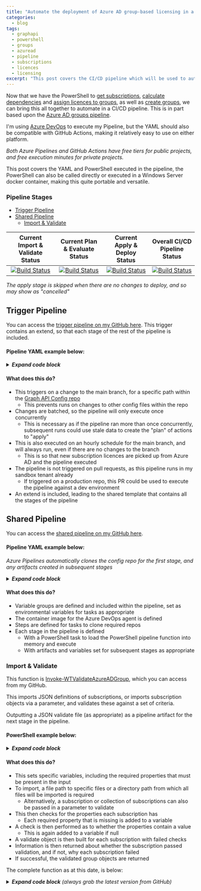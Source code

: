 ```yaml
---
title: "Automate the deployment of Azure AD group-based licensing in a CI/CD Pipeline"
categories:
  - blog
tags:
  - graphapi
  - powershell
  - groups
  - azuread
  - pipeline
  - subscriptions
  - licences
  - licensing
excerpt: "This post covers the CI/CD pipeline which will be used to automate creating and assigning licences to Azure AD groups..."
---
```

Now that we have the PowerShell to [get subscriptions][get-sub], [calculate dependencies][get-dep] and [assign licences to groups][assign-licence], as well as [create groups][create-function], we can bring this all together to automate in a CI/CD pipeline. This is in part based upon the [Azure AD groups pipeline][validate-post].

I'm using [Azure DevOps][devops-link] to execute my Pipeline, but the YAML should also be compatible with GitHub Actions, making it relatively easy to use on either platform.

_Both Azure Pipelines and GitHub Actions have free tiers for public projects, and free execution minutes for private projects._

This post covers the YAML and PowerShell executed in the pipeline, the PowerShell can also be called directly or executed in a Windows Server docker container, making this quite portable and versatile.

### Pipeline Stages
- [Trigger Pipeline](#trigger-pipeline)
- [Shared Pipeline](#shared-pipeline)
  - [Import & Validate](#import--validate)

|  Current Import & Validate Status  |   Current Plan & Evaluate Status   |   Current Apply & Deploy Status   |   Overall CI/CD Pipeline Status   |
|:----------------------------------:|:----------------------------------:|:---------------------------------:|:---------------------------------:|
| [![Build Status](https://dev.azure.com/wesleytrust/GraphAPI/_apis/build/status/Azure%20AD/Subscriptions/SVC-CS%3BENV-P%3B%20Subscriptions?branchName=main&stageName=Validate&jobName=Import)](https://dev.azure.com/wesleytrust/GraphAPI/_build/latest?definitionId=23&branchName=main) | [![Build Status](https://dev.azure.com/wesleytrust/GraphAPI/_apis/build/status/Azure%20AD/Subscriptions/SVC-CS%3BENV-P%3B%20Subscriptions?branchName=main&stageName=Plan&jobName=Evaluate)](https://dev.azure.com/wesleytrust/GraphAPI/_build/latest?definitionId=23&branchName=main) | [![Build Status](https://dev.azure.com/wesleytrust/GraphAPI/_apis/build/status/Azure%20AD/Subscriptions/SVC-CS%3BENV-P%3B%20Subscriptions?branchName=main&stageName=Apply&jobName=Deploy)](https://dev.azure.com/wesleytrust/GraphAPI/_build/latest?definitionId=23&branchName=main) | [![Build Status](https://dev.azure.com/wesleytrust/GraphAPI/_apis/build/status/Azure%20AD/Subscriptions/SVC-CS%3BENV-P%3B%20Subscriptions?branchName=main)](https://dev.azure.com/wesleytrust/GraphAPI/_build/latest?definitionId=23&branchName=main) |

_The apply stage is skipped when there are no changes to deploy, and so may show as "cancelled"_

## Trigger Pipeline
You can access the [trigger pipeline on my GitHub here][trigger-link]. This trigger contains an extend, so that each stage of the rest of the pipeline is included.

#### Pipeline YAML example below: <!-- omit in toc -->

<details>
  <summary><em><strong>Expand code block</strong></em></summary>

```yaml
trigger:
  batch: true
  branches:
    include:
    - main
  paths:
    include:
      - AzureAD/Subscriptions/

schedules:
- cron: "0 */1 * * *"
  displayName: Run hourly every day
  branches:
    include:
    - main
  always: true

pr: none

extends:
  template: ../Shared/azure-pipelines.yml
```

</details>

#### What does this do? <!-- omit in toc -->
- This triggers on a change to the main branch, for a specific path within the [Graph API Config repo][config-repo]
  - This prevents runs on changes to other config files within the repo
- Changes are batched, so the pipeline will only execute once concurrently
  - This is necessary as if the pipeline ran more than once concurrently, subsequent runs could use stale data to create the "plan" of actions to "apply"
- This is also executed on an hourly schedule for the main branch, and will always run, even if there are no changes to the branch
  - This is so that new subscription licences are picked up from Azure AD and the pipeline executed
- The pipeline is not triggered on pull requests, as this pipeline runs in my sandbox tenant already
  - If triggered on a production repo, this PR could be used to execute the pipeline against a dev environment
- An extend is included, leading to the shared template that contains all the stages of the pipeline

## Shared Pipeline
You can access the [shared pipeline on my GitHub here][shared-link].

#### Pipeline YAML example below: <!-- omit in toc -->
_Azure Pipelines automatically clones the config repo for the first stage, and any artifacts created in subsequent stages_

<details>
  <summary><em><strong>Expand code block</strong></em></summary>

```yaml
variables:
- group: 'GitHubAuth'
- group: 'ServicePrincipal'
- group: 'SubscriptionMemberGroups'
stages:
- stage: Validate
  pool:
    vmImage: 'windows-latest'
  jobs:
  - job: Import
    pool:
      vmImage: 'windows-latest'
    continueOnError: false
    steps:
    - task: CmdLine@2
      name: CloneGraphAPI
      displayName: Clone Graph API repo
      inputs:
        script: 'git clone --branch $(Branch) --single-branch https://github.com/wesley-trust/GraphAPI.git'
        workingDirectory: '$(System.ArtifactsDirectory)'
    - task: PowerShell@2
      name: InvokeWTValidateSubscription
      displayName: Invoke-WTValidateSubscription
      inputs:
        targetType: 'inline'
        script: |

          # Dot source function
          . $(System.ArtifactsDirectory)\GraphAPI\Public\AzureAD\Subscriptions\Pipeline\Invoke-WTValidateSubscription.ps1
          
          # Test if directory exist and execute function as appropriate
          $TestPath = Test-Path $(Build.Repository.LocalPath)\AzureAD\Subscriptions\Definitions -PathType Container
          if ($TestPath){
            $ValidateDefinedSubscriptions = Invoke-WTValidateSubscription `
              -Path $(Build.Repository.LocalPath)\AzureAD\Subscriptions\Definitions
          }

          # Create directory for artifact, if it does not exist
          $TestPath = Test-Path $(Pipeline.Workspace)\Output -PathType Container
          if (!$TestPath){
            New-Item -Path $(Pipeline.Workspace)\Output -ItemType Directory | Out-Null
          }

          # If there are Subscriptions (as if there are no Subscriptions to import, existing Subscriptions are not removed)
          if ($ValidateDefinedSubscriptions){
            
            # Convert to JSON and export
            $ValidateDefinedSubscriptions | ConvertTo-Json -Depth 10 | Out-File -Force -FilePath $(Pipeline.Workspace)\Output\Validate.json
          }
        pwsh: true
        workingDirectory: '$(System.ArtifactsDirectory)'
    - task: PublishPipelineArtifact@1
      inputs:
        targetPath: '$(Pipeline.Workspace)\Output'
        artifact: 'Import'
        publishLocation: 'pipeline'
- stage: Plan
  pool:
    vmImage: 'windows-latest'
  dependsOn: Validate
  condition: succeeded()
  jobs:
  - job: Evaluate
    continueOnError: false
    steps:
    - task: DownloadPipelineArtifact@2
      inputs:
        buildType: 'current'
        targetPath: '$(Pipeline.Workspace)'
    - task: CmdLine@2
      name: CloneGraphAPI
      displayName: Clone Graph API repo
      inputs:
        script: 'git clone --branch $(Branch) --single-branch https://github.com/wesley-trust/GraphAPI.git'
        workingDirectory: '$(System.ArtifactsDirectory)'
    - task: CmdLine@2
      name: CloneToolKit
      displayName: Clone Toolkit repo
      inputs:
        script: 'git clone --branch $(Branch) --single-branch https://github.com/wesley-trust/ToolKit.git'
        workingDirectory: '$(System.ArtifactsDirectory)'
    - task: PowerShell@2
      name: InvokeWTPlanSubscription
      displayName: Invoke-WTPlanSubscription
      inputs:
        targetType: 'inline'
        script: |

          # Import and convert Subscriptions from JSON, should they exist
          $TestPath = Test-Path $(Pipeline.Workspace)\Import\Validate.json -PathType Leaf
          if ($TestPath){
              $ValidateDefinedSubscriptions = Get-Content -Raw -Path $(Pipeline.Workspace)\Import\Validate.json | ConvertFrom-Json -Depth 10
          }

          # Dot source and execute function
          . $(System.ArtifactsDirectory)\GraphAPI\Public\AzureAD\Subscriptions\Pipeline\Invoke-WTPlanSubscription.ps1
            $PlanDefinedSubscriptions = Invoke-WTPlanSubscription `
              -TenantDomain $(TenantDomain) `
              -ClientID ${env:CLIENTID} `
              -ClientSecret ${env:CLIENTSECRET} `
              -DefinedSubscriptions $ValidateDefinedSubscriptions `
              -RemoveDefinedSubscriptions `
              -Force

          # Create directory for artifact, if it does not exist
          $TestPath = Test-Path $(Pipeline.Workspace)\Output -PathType Container
          if (!$TestPath){
              New-Item -Path $(Pipeline.Workspace)\Output -ItemType Directory | Out-Null
          }

          # If there are Subscriptions
          if ($PlanDefinedSubscriptions.RemoveSubscriptions -or $PlanDefinedSubscriptions.CreateSubscriptions){

            # Set ShouldRun variable to true, for apply stage
            echo "##vso[task.setvariable variable=ShouldRun;isOutput=true]true"

            # Convert to JSON and export
            $PlanDefinedSubscriptions | ConvertTo-Json -Depth 10 | Out-File -Force -FilePath $(Pipeline.Workspace)\Output\Plan.json
          }
        pwsh: true
        workingDirectory: '$(System.ArtifactsDirectory)'
      env:
        CLIENTID: $(ClientID)
        CLIENTSECRET: $(ClientSecret)
    - task: PublishPipelineArtifact@1
      inputs:
        targetPath: '$(Pipeline.Workspace)\Output'
        artifact: 'Evaluate'
        publishLocation: 'pipeline'
- stage: Apply
  pool:
    vmImage: 'windows-latest'
  dependsOn: Plan
  condition: and(succeeded(), eq(dependencies.Plan.outputs['Evaluate.InvokeWTPlanSubscription.ShouldRun'], 'true'))
  jobs:
  - deployment: Deploy
    continueOnError: false
    environment: $(Environment)
    strategy:
     runOnce:
       deploy:
        steps:
          - checkout: self
          - task: CmdLine@2
            name: CloneGraphAPI
            displayName: Clone Graph API repo
            inputs:
              script: 'git clone --branch $(Branch) --single-branch https://github.com/wesley-trust/GraphAPI.git'
              workingDirectory: '$(System.ArtifactsDirectory)'
          - task: CmdLine@2
            name: CloneToolKit
            displayName: Clone Toolkit repo
            inputs:
              script: 'git clone --branch $(Branch) --single-branch https://github.com/wesley-trust/ToolKit.git'
              workingDirectory: '$(System.ArtifactsDirectory)'
          - task: PowerShell@2
            name: InvokeWTApplySubscription
            displayName: Invoke-WTApplySubscription
            inputs:
              targetType: 'inline'
              script: |

                # Import and convert Subscriptions from JSON, should they exist
                $TestPath = Test-Path $(Pipeline.Workspace)\Evaluate\Plan.json -PathType Leaf
                if ($TestPath){
                    $PlanDefinedSubscriptions = Get-Content -Raw -Path $(Pipeline.Workspace)\Evaluate\Plan.json | ConvertFrom-Json -Depth 10
                }

                # Import service plan dependencies if they exist and convert from JSON
                $DependentServicePlansPath = "$(Build.Repository.LocalPath)\AzureAD\Subscriptions\Dependencies"
                $PathExists = Test-Path -Path $DependentServicePlansPath
                if ($PathExists) {
                    $DependentServicePlansFilePath = (Get-ChildItem -Path $DependentServicePlansPath -Filter "*.json").FullName
                }
                if ($DependentServicePlansFilePath) {
                    $DependentServicePlansImport = foreach ($DependentServicePlanFile in $DependentServicePlansFilePath) {
                        Get-Content -Raw -Path $DependentServicePlanFile
                    }
                }
                if ($DependentServicePlansImport) {
                    $DependentServicePlans = $DependentServicePlansImport | ConvertFrom-Json -Depth 10
                }

                # Dot source and execute function
                . $(System.ArtifactsDirectory)\GraphAPI\Public\AzureAD\Subscriptions\Pipeline\Invoke-WTApplySubscription.ps1
                      Invoke-WTApplySubscription `
                        -TenantDomain $(TenantDomain) `
                        -ClientID ${env:CLIENTID} `
                        -ClientSecret ${env:CLIENTSECRET} `
                        -DefinedSubscriptions $PlanDefinedSubscriptions `
                        -DependentServicePlans $DependentServicePlans `
                        -RemoveDefinedSubscriptions `
                        -Path $(Build.SourcesDirectory)\AzureAD\Subscriptions\Definitions `
                        -Pipeline
              pwsh: true
              workingDirectory: '$(System.ArtifactsDirectory)'
            env:
              CLIENTID: $(ClientID)
              CLIENTSECRET: $(ClientSecret)
              GITHUBPAT: $(GitHubPAT)
              REPOHOME: $(Build.Repository.LocalPath)
              BRANCH: $(Branch)
              USERGROUPID: $(UserGroupID)
              GITHUBCONFIGREPO: $(GitHubConfigRepo)
```

</details>

#### What does this do? <!-- omit in toc -->
- Variable groups are defined and included within the pipeline, set as environmental variables for tasks as appropriate
- The container image for the Azure DevOps agent is defined
- Steps are defined for tasks to clone required repos
- Each stage in the pipeline is defined
  - With a PowerShell task to load the PowerShell pipeline function into memory and execute
  - With artifacts and variables set for subsequent stages as appropriate

### Import & Validate
This function is [Invoke-WTValidateAzureADGroup][function-validate], which you can access from my GitHub.

This imports JSON definitions of subscriptions, or imports subscription objects via a parameter, and validates these against a set of criteria.

Outputting a JSON validate file (as appropriate) as a pipeline artifact for the next stage in the pipeline.

#### PowerShell example below: <!-- omit in toc -->

<details>
  <summary><em><strong>Expand code block</strong></em></summary>

```powershell
# Clone repo that contains the Graph API functions and config definitions
git clone --branch main --single-branch https://github.com/wesley-trust/GraphAPI.git
git clone --branch main --single-branch https://github.com/wesley-trust/GraphAPIConfig.git

# Dot source function into memory
. .\GraphAPI\Public\AzureAD\Subscriptions\Pipeline\Invoke-WTValidateSubscription.ps1

# Define Variables
$Path = ".\GraphAPIConfig\AzureAD\Subscriptions\Definitions"

# Import and validate all JSON files from the path specified
$TestPath = Test-Path $Path -PathType Container
if ($TestPath){
    Invoke-WTValidateSubscription -Path $Path
}
```

</details>

#### What does this do? <!-- omit in toc -->
- This sets specific variables, including the required properties that must be present in the input
- To import, a file path to specific files or a directory path from which all files will be imported is required
  - Alternatively, a subscription or collection of subscriptions can also be passed in a parameter to validate
- This then checks for the properties each subscription has
  - Each required property that is missing is added to a variable
- A check is then performed as to whether the properties contain a value
  - This is again added to a variable if null
- A validate object is then built for each subscription with failed checks
- Information is then returned about whether the subscription passed validation, and if not, why each subscription failed
- If successful, the validated group objects are returned

The complete function as at this date, is below:

<details>
  <summary><em><strong>Expand code block</strong> (always grab the latest version from GitHub)</em></summary>

```powershell
function Invoke-WTValidateSubscription {
    [CmdletBinding()]
    param (
        [parameter(
            Mandatory = $false,
            ValueFromPipeLineByPropertyName = $true,
            HelpMessage = "The file path to the JSON file(s) that will be imported"
        )]
        [string[]]$FilePath,
        [parameter(
            Mandatory = $false,
            ValueFromPipeLineByPropertyName = $true,
            HelpMessage = "The directory path(s) of which all JSON file(s) will be imported"
        )]
        [string]$Path,
        [parameter(
            Mandatory = $false,
            ValueFromPipeLineByPropertyName = $true,
            ValueFromPipeLine = $true,
            HelpMessage = "The Azure AD Subscriptions to be validated if not imported from a JSON file"
        )]
        [Alias('Subscription', 'SubscriptionDefinition')]
        [PSCustomObject]$DefinedSubscriptions,
        [parameter(
            Mandatory = $false,
            ValueFromPipeLineByPropertyName = $true,
            HelpMessage = "Specify whether files should be imported only, and not validated"
        )]
        [switch]$ImportOnly
    )
    Begin {
        try {
            # Variables
            $RequiredProperties = @("skuPartNumber")
        }
        catch {
            Write-Error -Message $_.Exception
            throw $_.exception
        }
    }
    Process {
        try {

            # For each directory, get the file path of all JSON files within the directory, if the directory exists
            if ($Path) {
                $PathExists = Test-Path -Path $Path
                if ($PathExists) {
                    $FilePath = (Get-ChildItem -Path $Path -Filter "*.json").FullName
                }
                else {
                    $ErrorMessage = "The provided path does not exist $Path, please check the path is correct"
                    throw $ErrorMessage
                }
            }

            # Import Subscriptions from JSON file, if the files exist
            if ($FilePath) {
                $SubscriptionImport = foreach ($File in $FilePath) {
                    $FilePathExists = Test-Path -Path $File
                    if ($FilePathExists) {
                        Get-Content -Raw -Path $File
                    }
                    else {
                        $ErrorMessage = "The provided filepath $File does not exist, please check the path is correct"
                        throw $ErrorMessage
                    }
                }
                
                # If import was successful, convert from JSON
                if ($SubscriptionImport) {
                    $DefinedSubscriptions = $SubscriptionImport | ConvertFrom-Json
                }
                else {
                    $ErrorMessage = "No JSON files could be imported, please check the filepath is correct"
                    throw $ErrorMessage
                }
            }

            # If there are subscriptions imported, run validation checks
            if ($DefinedSubscriptions) {
                
                # Output current action
                Write-Host "Importing Defined Subscriptions"
                Write-Host "Subscriptions: $($DefinedSubscriptions.count)"
                
                foreach ($Subscription in $DefinedSubscriptions) {
                    if ($Subscription.skuPartNumber) {
                        Write-Host "Import: Subscription Name: $($Subscription.skuPartNumber)"
                    }
                    elseif ($Subscription.id) {
                        Write-Host "Import: Subscription Id: $($Subscription.id)"
                    }
                    else {
                        Write-Host "Import: Subscription Invalid"
                    }
                }

                # If import only is set, return subscriptions without validating
                if ($ImportOnly) {
                    $DefinedSubscriptions
                }
                else {
                        
                    # Output current action
                    Write-Host "Validating Defined Subscriptions"
    
                    # For each policy, run validation checks
                    $InvalidSubscriptions = foreach ($Subscription in $DefinedSubscriptions) {
                        $SubscriptionValidate = $null
    
                        # Check for missing properties
                        $SubscriptionProperties = $null
                        $SubscriptionProperties = ($Subscription | Get-Member -MemberType NoteProperty).name
                        $PropertyCheck = $null

                        # Check whether each required property, exists in the list of properties for the object
                        $PropertyCheck = foreach ($Property in $RequiredProperties) {
                            if ($Property -notin $SubscriptionProperties) {
                                $Property
                            }
                        }

                        # Check whether each required property has a value, if not, return property
                        $PropertyValueCheck = $null
                        $PropertyValueCheck = foreach ($Property in $RequiredProperties) {
                            if ($null -eq $Subscription.$Property) {
                                $Property
                            }
                        }
    
                        # Build and return object
                        if ($PropertyCheck -or $PropertyValueCheck) {
                            $SubscriptionValidate = [ordered]@{}
                            if ($Subscription.skuPartNumber) {
                                $SubscriptionValidate.Add("skuPartNumber", $Subscription.skuPartNumber)
                            }
                            elseif ($Subscription.id) {
                                $SubscriptionValidate.Add("Id", $Subscription.id)
                            }
                        }
                        if ($PropertyCheck) {
                            $SubscriptionValidate.Add("MissingProperties", $PropertyCheck)
                        }
                        if ($PropertyValueCheck) {
                            $SubscriptionValidate.Add("MissingPropertyValues", $PropertyValueCheck)
                        }
                        if ($SubscriptionValidate) {
                            [PSCustomObject]$SubscriptionValidate
                        }
                    }

                    # Return validation result for each policy
                    if ($InvalidSubscriptions) {
                        Write-Host "Invalid subscriptions: $($InvalidSubscriptions.count) out of $($DefinedSubscriptions.count) imported"
                        foreach ($Subscription in $InvalidSubscriptions) {
                            if ($Subscription.skuPartNumber) {
                                Write-Host "INVALID: Subscription Name: $($Subscription.skuPartNumber)" -ForegroundColor Yellow
                            }
                            elseif ($Subscription.id) {
                                Write-Host "INVALID: Subscription Id: $($Subscription.id)" -ForegroundColor Yellow
                            }
                            else {
                                Write-Host "INVALID: No skuPartNumber or Id for policy" -ForegroundColor Yellow
                            }
                            if ($Subscription.MissingProperties) {
                                Write-Warning "Required properties not present ($($Subscription.MissingProperties.count)): $($Subscription.MissingProperties)"
                            }
                            if ($Subscription.MissingPropertyValues) {
                                Write-Warning "Required property values not present ($($Subscription.MissingPropertyValues.count)): $($Subscription.MissingPropertyValues)"
                            }
                        }
    
                        # Abort import
                        $ErrorMessage = "Validation of subscriptions was not successful, review configuration files and any warnings generated"
                        Write-Error $ErrorMessage
                        throw $ErrorMessage
                    }
                    else {

                        # Return validated subscriptions
                        Write-Host "All subscriptions have passed validation for required properties and values"
                        $ValidSubscriptions = $DefinedSubscriptions
                        $ValidSubscriptions
                    }
                }
                
            }
            else {
                $ErrorMessage = "No Subscriptions to be imported, import may have failed or none may exist"
                throw $ErrorMessage
            }
            
        }
        catch {
            Write-Error -Message $_.Exception
            throw $_.exception
        }
    }
    End {
        try {
            
        }
        catch {
            Write-Error -Message $_.Exception
            throw $_.exception
        }
    }
}
```

</details>

[get-sub]: https://www.wesleytrust.com/blog/graph-api-group-licences/#getting-subscriptions-in-an-azure-ad-tenant
[get-dep]: https://www.wesleytrust.com/blog/graph-api-group-licences/#evaluating-service-plan-dependencies-for-subscriptions
[assign-licence]: https://www.wesleytrust.com/blog/graph-api-groups-relationship/#create-azure-ad-group-relationships
[devops-link]: https://dev.azure.com/wesleytrust/GraphAPI
[github-repo]: https://github.com/wesley-trust/GraphAPIConfig
[create-function]: /blog/graph-api-groups/#create-an-azure-ad-group
[validate-post]: /blog/graph-api-groups-pipeline-validate/
[config-repo]: https://github.com/wesley-trust/GraphAPIConfig/tree/main/AzureAD/Groups
[access-token]: https://www.wesleytrust.com/blog/obtain-access-token/
[trigger-link]: https://github.com/wesley-trust/GraphAPIConfig/blob/main/Pipeline/AzureAD/Subscriptions/ENV-P/azure-pipelines.yml
[shared-link]: https://github.com/wesley-trust/GraphAPIConfig/blob/main/Pipeline/AzureAD/Subscriptions/Shared/azure-pipelines.yml
[function-validate]: https://github.com/wesley-trust/GraphAPI/blob/main/Public/AzureAD/Subscriptions/Pipeline/Invoke-WTValidateSubscription.ps1